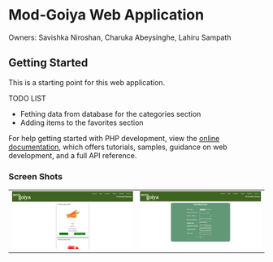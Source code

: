 # Mod-Goiya Web Application

Owners: Savishka Niroshan, Charuka Abeysinghe, Lahiru Sampath 

## Getting Started

This is a starting point for this web application.

TODO LIST

- Fething data from database for the categories section
- Adding items to the favorites section

For help getting started with PHP development, view the
[online documentation](https://www.php.net/), which offers tutorials,
samples, guidance on web development, and a full API reference.

### Screen Shots
<table>
    <tr>
        <td> <img src="screenshots/1.png" alt="text" width="600"/> </td>
        <td> <img src="screenshots/2.png" alt="text" width="600"/> </td>
    </tr>
</table>
